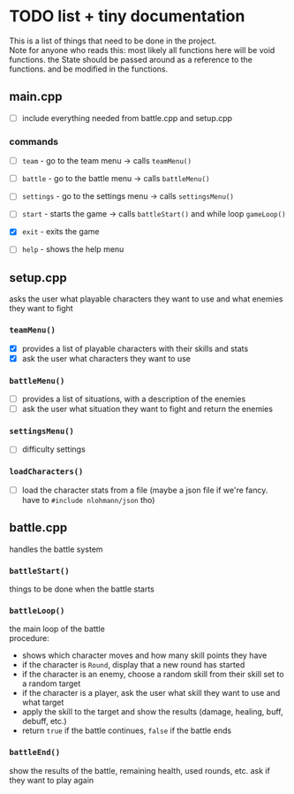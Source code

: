 # TODO list + tiny documentation
This is a list of things that need to be done in the project.  
Note for anyone who reads this: most likely all functions here will be void functions. 
the State should be passed around as a reference to the functions. and be modified in the functions.

## main.cpp
- [ ] include everything needed from battle.cpp and setup.cpp
### commands
- [ ] `team` - go to the team menu -> calls `teamMenu()`
- [ ] `battle` - go to the battle menu -> calls `battleMenu()`
- [ ] `settings` - go to the settings menu -> calls `settingsMenu()`
- [ ] `start` - starts the game -> calls `battleStart()` and while loop `gameLoop()`
- [x] `exit` - exits the game
- [ ] `help` - shows the help menu


## setup.cpp
asks the user what playable characters they want to use and what enemies they want to fight
### `teamMenu()`
- [x] provides a list of playable characters with their skills and stats
- [x] ask the user what characters they want to use
### `battleMenu()`
- [ ] provides a list of situations, with a description of the enemies
- [ ] ask the user what situation they want to fight and return the enemies
### `settingsMenu()`
- [ ] difficulty settings
### `loadCharacters()`
- [ ] load the character stats from a file (maybe a json file if we're fancy. have to `#include nlohmann/json` tho)


## battle.cpp
handles the battle system
### `battleStart()`
things to be done when the battle starts
### `battleLoop()`
the main loop of the battle  
procedure:
- shows which character moves and how many skill points they have
- if the character is `Round`, display that a new round has started
- if the character is an enemy, choose a random skill from their skill set to a random target
- if the character is a player, ask the user what skill they want to use and what target
- apply the skill to the target and show the results (damage, healing, buff, debuff, etc.)
- return `true` if the battle continues, `false` if the battle ends
### `battleEnd()`
show the results of the battle, remaining health, used rounds, etc.
ask if they want to play again